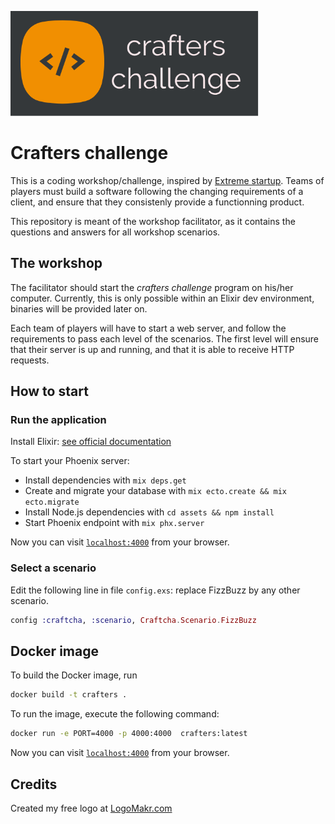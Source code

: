 ![logo](./assets/static/images/logo.png)

# Crafters challenge

This is a coding workshop/challenge, inspired by 
[Extreme startup](https://github.com/rchatley/extreme_startup). 
Teams of players must build a software following the changing requirements of a client, 
and ensure that they consistenly provide a functionning product. 

This repository is meant of the workshop facilitator, as it contains the questions 
and answers for all workshop scenarios.

## The workshop

The facilitator should start the *crafters challenge* program on his/her computer.
Currently, this is only possible within an Elixir dev environment, 
binaries will be provided later on.

Each team of players will have to start a web server, and follow the requirements
to pass each level of the scenarios. 
The first level will ensure that their server is up and running,
and that it is able to receive HTTP requests.

## How to start

### Run the application

Install Elixir: [see official documentation](https://elixir-lang.org/install.html) 

To start your Phoenix server:

  * Install dependencies with `mix deps.get`
  * Create and migrate your database with `mix ecto.create && mix ecto.migrate`
  * Install Node.js dependencies with `cd assets && npm install`
  * Start Phoenix endpoint with `mix phx.server`

Now you can visit [`localhost:4000`](http://localhost:4000) from your browser.

### Select a scenario

Edit the following line in file `config.exs`: replace FizzBuzz by any other scenario.

```elixir
config :craftcha, :scenario, Craftcha.Scenario.FizzBuzz
```

## Docker image

To build the Docker image, run 

```bash
docker build -t crafters .
```

To run the image, execute the following command:

```bash
docker run -e PORT=4000 -p 4000:4000  crafters:latest
```

Now you can visit [`localhost:4000`](http://localhost:4000) from your browser.

## Credits

Created my free logo at [LogoMakr.com](https://my.logomakr.com/)
